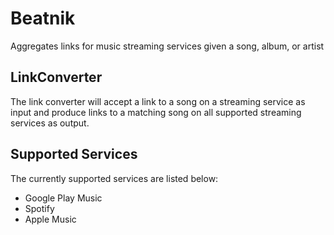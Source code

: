 # Beatnik
Aggregates links for music streaming services given a song, album, or artist

## LinkConverter
The link converter will accept a link to a song on a streaming service as input and produce links to a matching song on all supported streaming services as output.

## Supported Services
The currently supported services are listed below:
* Google Play Music
* Spotify
* Apple Music
